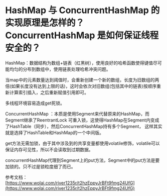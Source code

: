 # HashMap 与 ConcurrentHashMap 的实现原理是怎样的？ConcurrentHashMap 是如何保证线程安全的？ #

HashMap：数据结构为数组+链表（红黑树），使用良好的哈希函数使得键值尽可能均匀的分布到数组中，使用链表处理哈希冲突问题。

当map中的元素数量达到阈值时，会重新创建一个新的数组，长度为旧数组的两倍(如果长度没有达到上限的话)，这时会依次对旧数组(包括其中的链表)按顺序重新计算索引插入，之后重新赋值引用即可。

多线程环境容易造成get死锁。

ConcurrentHashMap ：本质是使用Segment来代替原来的HashMap，而Segment继承了ReentrantLock 可重入锁，这使得HashMap在Segment内变成了HashTable（同步），然后ConcurrentHashMap持有多个Segment，
这样其实就是选择了HashTable和HashMap的一个中间版。

get方法无需加锁，由于其中涉及到的共享变量都使用volatile修饰，volatile可以保证内存可见性，所以不会读取到过期数据。

concurrentHashMap代理到Segment上的put方法，Segment中的put方法是要加锁的。只不过是锁粒度细了而已。

参考文档：  
[https://www.wolai.com/river1235r/t2hzEppyJrBFt9fmg24UfG](https://www.wolai.com/river1235r/t2hzEppyJrBFt9fmg24UfG)